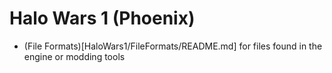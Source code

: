# Halo Wars 1 (Phoenix)

* (File Formats)[HaloWars1/FileFormats/README.md] for files found in the engine or modding tools

